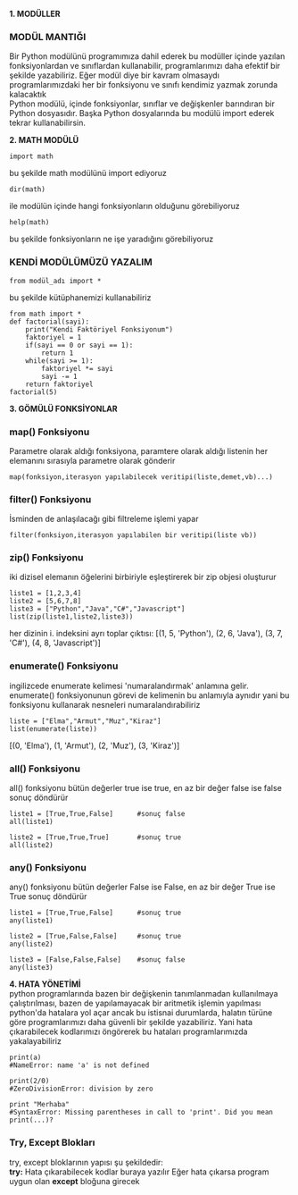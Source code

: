 **1. MODÜLLER**<br>
### MODÜL MANTIĞI<br>
Bir Python modülünü programımıza dahil ederek bu modüller içinde yazılan fonksiyonlardan ve sınıflardan kullanabilir, programlarımızı daha efektif bir şekilde yazabiliriz. Eğer modül diye bir kavram olmasaydı programlarımızdaki her bir fonksiyonu ve sınıfı kendimiz yazmak zorunda kalacaktık
<br>
Python modülü, içinde fonksiyonlar, sınıflar ve değişkenler barındıran bir Python dosyasıdır. Başka Python dosyalarında bu modülü import ederek tekrar kullanabilirsin.

**2. MATH MODÜLÜ**
```
import math 
```
bu şekilde math modülünü import ediyoruz

```
dir(math) 
```
ile modülün içinde hangi fonksiyonların olduğunu görebiliyoruz

```
help(math)
```
bu şekilde fonksiyonların ne işe yaradığını görebiliyoruz

### KENDİ MODÜLÜMÜZÜ YAZALIM<br>
```
from modül_adı import * 
```
bu şekilde kütüphanemizi kullanabiliriz

```
from math import *
def factorial(sayi):
    print("Kendi Faktöriyel Fonksiyonum")
    faktoriyel = 1 
    if(sayi == 0 or sayi == 1):
        return 1
    while(sayi >= 1):
        faktoriyel *= sayi
        sayi -= 1
    return faktoriyel
factorial(5)
```

**3. GÖMÜLÜ FONKSİYONLAR**<br>
### map() Fonksiyonu <br>
Parametre olarak aldığı fonksiyona, paramtere olarak aldığı listenin her elemanını sırasıyla parametre olarak gönderir
```
map(fonksiyon,iterasyon yapılabilecek veritipi(liste,demet,vb)...)
```

### filter() Fonksiyonu<br>
İsminden de anlaşılacağı gibi filtreleme işlemi yapar
```
filter(fonksiyon,iterasyon yapılabilen bir veritipi(liste vb))
```

### zip() Fonksiyonu<br>
iki dizisel elemanın öğelerini birbiriyle eşleştirerek bir zip objesi oluşturur
```
liste1 = [1,2,3,4]
liste2 = [5,6,7,8]
liste3 = ["Python","Java","C#","Javascript"]
list(zip(liste1,liste2,liste3))
```
her dizinin i. indeksini ayrı toplar
çıktısı: [(1, 5, 'Python'), (2, 6, 'Java'), (3, 7, 'C#'), (4, 8, 'Javascript')]

### enumerate() Fonksiyonu<br>
ingilizcede enumerate kelimesi 'numaralandırmak' anlamına gelir. enumerate() fonksiyonunun görevi de kelimenin bu anlamıyla aynıdır yani bu fonksiyonu kullanarak nesneleri numaralandırabiliriz
```
liste = ["Elma","Armut","Muz","Kiraz"]
list(enumerate(liste))
```
[(0, 'Elma'), (1, 'Armut'), (2, 'Muz'), (3, 'Kiraz')]

### all() Fonksiyonu<br>
all() fonksiyonu bütün değerler true ise true, en az bir değer false ise false sonuç döndürür
```
liste1 = [True,True,False]      #sonuç false
all(liste1)

liste2 = [True,True,True]       #sonuç true
all(liste2)
```

### any() Fonksiyonu<br>
any() fonksiyonu bütün değerler False ise False, en az bir değer True ise True sonuç döndürür
```
liste1 = [True,True,False]      #sonuç true
any(liste1)                   

liste2 = [True,False,False]     #sonuç true
any(liste2)

liste3 = [False,False,False]    #sonuç false
any(liste3)
```

**4. HATA YÖNETİMİ**<br>
python programlarında bazen bir değişkenin tanımlanmadan kullanılmaya çalıştırılması, bazen de yapılamayacak bir aritmetik işlemin yapılması python'da hatalara yol açar ancak bu istisnai durumlarda, halatın türüne göre programlarımızı daha güvenli bir şekilde yazabiliriz. Yani hata çıkarabilecek kodlarımızı öngörerek bu hataları programlarımızda yakalayabiliriz
```
print(a)
#NameError: name 'a' is not defined

print(2/0)
#ZeroDivisionError: division by zero

print "Merhaba"
#SyntaxError: Missing parentheses in call to 'print'. Did you mean print(...)?
```

### Try, Except Blokları<br>
try, except bloklarının yapısı şu şekildedir:<br>
**try:** Hata çıkarabilecek kodlar buraya yazılır
         Eğer hata çıkarsa program uygun olan **except** bloğuna girecek